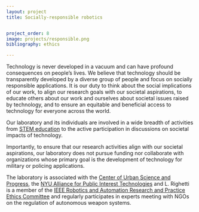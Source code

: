 ```yaml
---
layout: project
title: Socially-responsible robotics


project_order: 8
image: projects/responsible.png
bibliography: ethics

---
```


Technology is never developed in a vacuum and can have profound consequences on people’s lives. We believe that technology should be transparently developed by a diverse group of people and focus on socially responsible applications. It is our duty to think about the social implications of our work, to align our research goals with our societal aspirations, to educate others about our work and ourselves about societal issues raised by technology, and to ensure an equitable and beneficial access to technology for everyone across the world.

Our laboratory and its individuals are involved in a wide breadth of activities from <a href="/education">STEM education</a> to the active participation in discussions on societal impacts of technology.

Importantly, to ensure that our research activities align with our societal aspirations, our laboratory does not pursue funding nor collaborate with organizations whose primary goal is the development of technology for military or policing applications.

The laboratory is associated with the <a href="https://cusp.nyu.edu/">Center of Urban Science and Progress</a>, the <a href="https://alliance.hosting.nyu.edu/">NYU Alliance for Public Interest Technologies</a> and L. Righetti is a member of the <a href="https://www.ieee-ras.org/about-ras/governance/standing-committees/robotics-and-automation-research-and-practice-ethics-committee">IEEE Robotics and Automation Research and Practice Ethics Committee</a> and regularly participates in experts meeting with NGOs on the regulation of autonomous weapon systems.